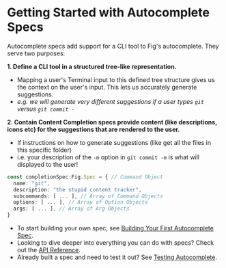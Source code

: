 # Getting Started with Autocomplete Specs

Autocomplete specs add support for a CLI tool to Fig's autocomplete. They serve two purposes:

**1. Define a CLI tool in a structured tree-like representation.**
  - Mapping a user's Terminal input to this defined tree structure gives us the context on the user's input. This lets us accurately generate suggestions.
  - *e.g. we will generate very different suggestions if a user types `git` versus `git commit -`*


**2. Contain Content Completion specs provide content (like descriptions, icons etc) for the suggestions that are rendered to the user.**
  - If instructions on how to generate suggestions (like get all the files in this specific folder)
  - i.e. your description of the `-m` option in `git commit -m` is what will displayed to the user!


```ts
const completionSpec:Fig.Spec = { // Command Object
  name: "git",
  description: "the stupid content tracker",
  subcommands: [ ... ], // Array of Command Objects 
  options: [ ... ], // Array of Option Objects
  args: [ ... ], // Array of Arg Objects
}
```

- To start building your own spec, see [Building Your First Autocomplete Spec](/docs/autocomplete/building-a-spec).
- Looking to dive deeper into everything you can do with specs? Check out the [API Reference](/docs/autocomplete/api).
- Already built a spec and need to test it out? See [Testing Autocomplete](/docs/autocomplete/testing-autocomplete).
